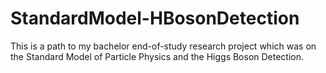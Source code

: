 # StandardModel-HBosonDetection

This is a path to my bachelor end-of-study research project which was on the Standard Model of Particle Physics and the Higgs Boson Detection.
